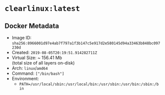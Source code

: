 # `clearlinux:latest`

## Docker Metadata

- Image ID: `sha256:8966001d97e4ab7f797a1f3b147c5e917d2e580145d94a33463b848bc097230d`
- Created: `2019-08-05T20:19:51.914282711Z`
- Virtual Size: ~ 156.41 Mb  
  (total size of all layers on-disk)
- Arch: `linux`/`amd64`
- Command: `["/bin/bash"]`
- Environment:
  - `PATH=/usr/local/sbin:/usr/local/bin:/usr/sbin:/usr/bin:/sbin:/bin`
